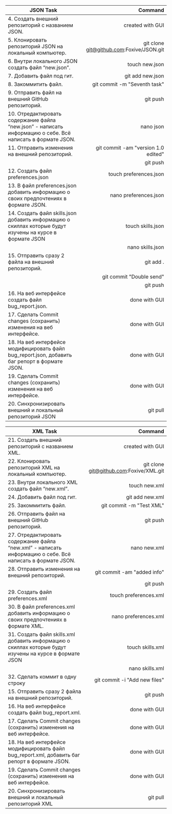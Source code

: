 | JSON Task| Command|
|----|--:|
|  4. Создать внешний репозиторий c названием JSON. | created with GUI  |
|  5. Клонировать репозиторий JSON на локальный компьютер. | git clone git@github.com:Foxive/JSON.git |
|  6. Внутри локального JSON создать файл “new.json”. | touch new.json |
|  7. Добавить файл под гит. | git add new.json |
|  8. Закоммитить файл. | git commit -m "Seventh task"|
|  9. Отправить файл на внешний GitHub репозиторий. | git push |
|  10. Отредактировать содержание файла “new.json” - написать информацию о себе. Всё написать в формате JSON. | nano json |
|  11. Отправить изменения на внешний репозиторий. | git commit -am "version 1.0 edited"  |
| | git push |
|  12. Создать файл preferences.json | touch preferences.json |
|  13. В файл preferences.json добавить информацию о своих предпочтениях в формате JSON. | nano preferences.json |
|  14. Создать файл skills.json добавить информацию о скиллах которые будут изучены на курсе в формате JSON | touch skills.json |
| | nano skills.json |
|  15. Отправить сразу 2 файла на внешний репозиторий. | git add . |
| | git commit "Double send" |
| | git push |
|  16. На веб интерфейсе создать файл bug_report.json. | done with GUI |
|  17. Сделать Commit changes (сохранить) изменения на веб интерфейсе. | done with GUI |
|  18. На веб интерфейсе модифицировать файл bug_report.json, добавить баг репорт в формате JSON. | done with GUI |
|  19. Сделать Commit changes (сохранить) изменения на веб интерфейсе. | done with GUI |
|  20. Синхронизировать внешний и локальный репозиторий JSON | git pull |





| XML Task| Command|
|----|--:|
|  21. Создать внешний репозиторий c названием XML. | created with GUI  |
|  22. Клонировать репозиторий XML на локальный компьютер. | git clone git@github.com:Foxive/XML.git |
|  23. Внутри локального XML создать файл “new.xml”. | touch new.xml |
|  24. Добавить файл под гит. | git add new.xml |
|  25. Закоммитить файл. | git commit -m "Test XML"|
|  26. Отправить файл на внешний GitHub репозиторий. | git push |
|  27. Отредактировать содержание файла “new.xml” - написать информацию о себе. Всё написать в формате JSON. | nano new.xml |
|  28. Отправить изменения на внешний репозиторий. | git commit -am "added info"  |
| | git push |
|  29. Создать файл preferences.xml | touch preferences.xml |
|  30. В файл preferences.xml добавить информацию о своих предпочтениях в формате XML. | nano preferences.xml |
|  31. Создать файл skills.xml добавить информацию о скиллах которые будут изучены на курсе в формате JSON | touch skills.xml |
| | nano skills.xml |
|  32. Сделать коммит в одну строку | git commit -i "Add new files" |
|  15. Отправить сразу 2 файла на внешний репозиторий. | git push |
|  16. На веб интерфейсе создать файл bug_report.xml. | done with GUI |
|  17. Сделать Commit changes (сохранить) изменения на веб интерфейсе. | done with GUI |
|  18. На веб интерфейсе модифицировать файл bug_report.xml, добавить баг репорт в формате JSON. | done with GUI |
|  19. Сделать Commit changes (сохранить) изменения на веб интерфейсе. | done with GUI |
|  20. Синхронизировать внешний и локальный репозиторий XML | git pull |

